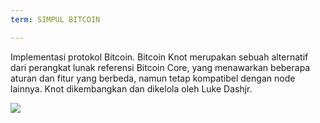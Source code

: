 ```yaml
---
term: SIMPUL BITCOIN

---
```

Implementasi protokol Bitcoin. Bitcoin Knot merupakan sebuah alternatif dari perangkat lunak referensi Bitcoin Core, yang menawarkan beberapa aturan dan fitur yang berbeda, namun tetap kompatibel dengan node lainnya. Knot dikembangkan dan dikelola oleh Luke Dashjr.

![](../../dictionnaire/assets/51.webp)